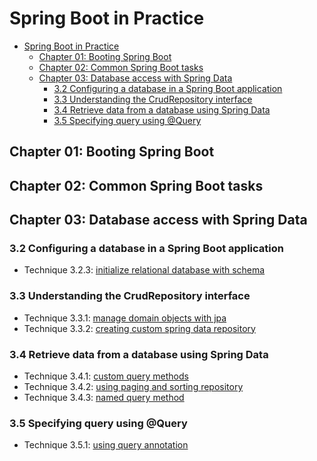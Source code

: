# Spring Boot in Practice

- [Spring Boot in Practice](#spring-boot-in-practice)
  - [Chapter 01: Booting Spring Boot](#chapter-01-booting-spring-boot)
  - [Chapter 02: Common Spring Boot tasks](#chapter-02-common-spring-boot-tasks)
  - [Chapter 03: Database access with Spring Data](#chapter-03-database-access-with-spring-data)
    - [3.2 Configuring a database in a Spring Boot application](#32-configuring-a-database-in-a-spring-boot-application)
    - [3.3 Understanding the CrudRepository interface](#33-understanding-the-crudrepository-interface)
    - [3.4 Retrieve data from a database using Spring Data](#34-retrieve-data-from-a-database-using-spring-data)
    - [3.5 Specifying query using @Query](#35-specifying-query-using-query)

## Chapter 01: Booting Spring Boot
## Chapter 02: Common Spring Boot tasks
## Chapter 03: Database access with Spring Data
### 3.2 Configuring a database in a Spring Boot application
- Technique 3.2.3: [initialize relational database with schema](./ch03/initialize-relational-database-with-schema/README.md)

### 3.3 Understanding the CrudRepository interface
- Technique 3.3.1: [manage domain objects with jpa](./ch03/manage-domain-objects-with-jpa/README.md)
- Technique 3.3.2: [creating custom spring data repository](./ch03/creating-custom-spring-data-repository/README.md)

### 3.4 Retrieve data from a database using Spring Data
- Technique 3.4.1: [custom query methods](./ch03/custom-query-methods/README.md)
- Technique 3.4.2: [using paging and sorting repository](./ch03/using-paging-and-sorting-repository/README.md)
- Technique 3.4.3: [named query method](./ch03/named-query-method/README.md)

### 3.5 Specifying query using @Query
- Technique 3.5.1: [using query annotation](./ch03/using-query-annotation/README.md)
